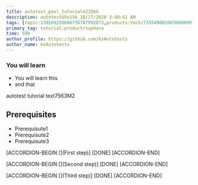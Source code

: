 ```yaml
---
title: autotest_pool_tutorial422SbG
description: autotestUXe156_10/27/2020 3:40:41 AM
tags: [topic:139269250608756787992873,products:tech/73554900100700000996,tutorial:experience/advanced]
primary_tag: tutorial:product/sapHana
time: 599
author_profile: https://github.com/ksAutotests
author_name: ksAutotests
---
```

### You will learn
- You will learn this
- and that

autotest tutorial text7563M2

## Prerequisites
- Prerequisute1
- Prerequisute2
- Prerequisute3

[ACCORDION-BEGIN [](First step)]
[DONE]
[ACCORDION-END]

[ACCORDION-BEGIN [](Second step)]
[DONE]
[ACCORDION-END]

[ACCORDION-BEGIN [](Third step)]
[DONE]
[ACCORDION-END]

